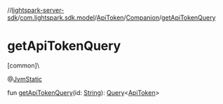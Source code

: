 //[lightspark-server-sdk](../../../../index.md)/[com.lightspark.sdk.model](../../index.md)/[ApiToken](../index.md)/[Companion](index.md)/[getApiTokenQuery](get-api-token-query.md)

# getApiTokenQuery

[common]\

@[JvmStatic](https://kotlinlang.org/api/latest/jvm/stdlib/kotlin.jvm/-jvm-static/index.html)

fun [getApiTokenQuery](get-api-token-query.md)(id: [String](https://kotlinlang.org/api/latest/jvm/stdlib/kotlin/-string/index.html)): [Query](../../../com.lightspark.sdk.requester/-query/index.md)&lt;[ApiToken](../index.md)&gt;
